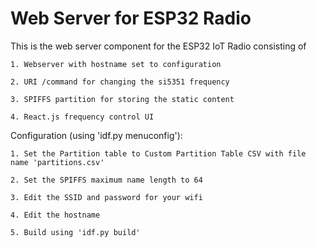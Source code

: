 # Web Server for ESP32 Radio

This is the web server component for the ESP32 IoT Radio consisting of
    
    1. Webserver with hostname set to configuration
    
    2. URI /command for changing the si5351 frequency
    
    3. SPIFFS partition for storing the static content
    
    4. React.js frequency control UI


Configuration (using 'idf.py menuconfig'):

    1. Set the Partition table to Custom Partition Table CSV with file name 'partitions.csv'

    2. Set the SPIFFS maximum name length to 64

    3. Edit the SSID and password for your wifi
    
    4. Edit the hostname
    
    5. Build using 'idf.py build'

